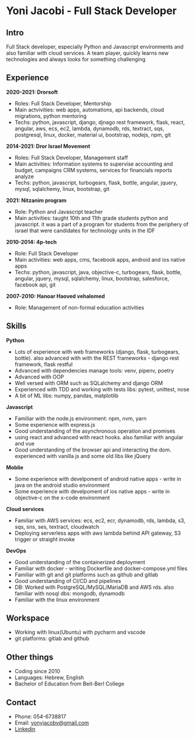# Yoni Jacobi - Full Stack Developer

## Intro
Full Stack developer, especially Python and Javascript environments and also familiar with cloud services. A team player, quickly learns new technologies and always looks for something challenging

## Experience
**2020-2021: Drorsoft**
- Roles: Full Stack Developer, Mentorship
- Main actvivities: web apps, automations, api backends, cloud migrations, python mentoring
- Techs: python, javascript, django, djnago rest framework, flask, react, angular, aws, ecs, ec2, lambda, dynamodb, rds, textract, sqs, postgresql, linux, docker, material ui, bootstrap, nodejs, npm, git

**2014-2021: Dror Israel Movement**
- Roles: Full Stack Developer, Management staff
- Main activities: Information systems to supervise accounting and budget, campaigns CRM systems, services for financials reports analyze
- Techs: python, javascript, turbogears, flask, bottle, angular, jquery, mysql, sqlalchemy, linux, bootstrap, git

**2021: Nitzanim program**
- Role: Python and Javascript teacher
- Main activities: taught 10th and 11th grade students python and javascript. it was a part of a program for students from the periphery of israel that were candidates for technology units in the IDF

**2010-2014: 4p-tech**
- Role: Full Stack Developer
- Main activities: web apps, cms, facebook apps, android and ios native apps
- Techs: python, javascript, java, objective-c, turbogears, flask, bottle, angular, jquery, mysql, sqlalchemy, linux, bootstrap, salesforce, facebook api, git

**2007-2010: Hanoar Haoved vehalomed**
- Role: Management of non-formal education activities


## Skills
**Python**
- Lots of experience with web frameworks (django, flask, turbogears, bottle). also advanced with with the REST frameworks - django rest framework, flask restful
- Advanced with dependencies manage tools: venv, pipenv, poetry
- Advanced with OOP
- Well versed with ORM such as SQLalchemy and django ORM
- Experienced with TDD and working with tests libs: pytest, unittest, nose
- A bit of ML libs: numpy, pandas, matplotlib

**Javascript**
- Familiar with the node.js environment: npm, nvm, yarn
- Some experience with express.js
- Good understanding of the asynchronous operation and promises
- using react and advanced with react hooks. also familiar with angular and vue
- Good understanding of the browser api and interacting the dom. experienced with vanilla js and some old libs like jQuery

**Moblie**
- Some experience with develpoment of android native apps - write in java on the android studio environment
- Some experience with develpoment of ios native apps - write in objective-c on the x-code environment

**Cloud services**
- Familiar with AWS services: ecs, ec2, ecr, dynamodb, rds, lambda, s3, sqs, sns, ses, textract, cloudwatch
- Deploying serverless apps with aws lambda behind API gateway, S3 trigger or straight invoke

**DevOps**
- Good understanding of the containerized deployment
- Familiar with docker - writing Dockerfile and docker-compose.yml files
- Familiar with git and git platforms such as github and gitlab
- Good understanding of CI/CD and pipelines
- DB: Worked with PostgreSQL/MySQL/MariaDB and AWS rds. also familiar with nosql dbs: mongodb, dynamodb
- Familiar with the linux environment


## Workspace
- Working with linux(Ubuntu) with pycharm and vscode
- git platforms: gitlab and github

## Other things
- Coding since 2010
- Languages: Hebrew, English
- Bachelor of Education from Beit-Berl College

## Contact
- Phone: 054-6738817
- Email: yonyjacoby@gmail.com
- <a href="https://www.linkedin.com/in/yoni-jacobi/">Linkedin</a>


